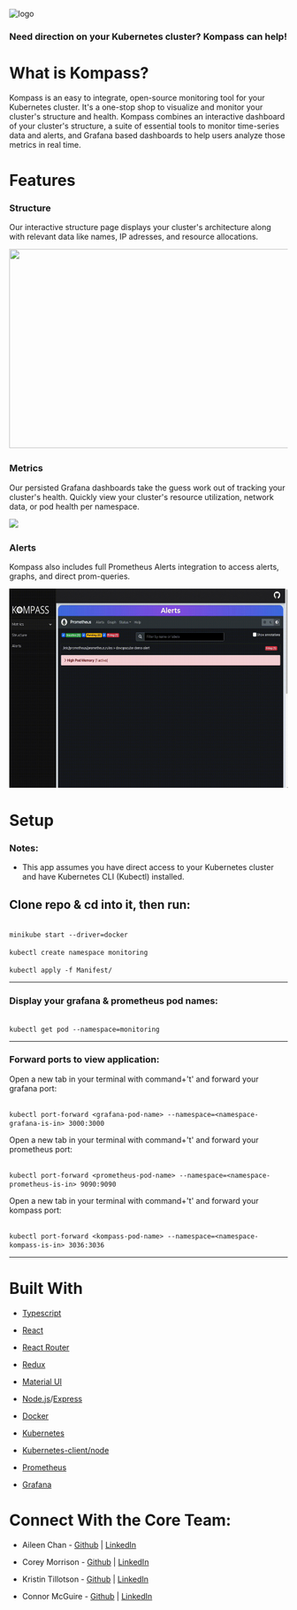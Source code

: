 ![logo](https://github.com/oslabs-beta/Kompass/blob/main/client/assets/kompass-logo-gradient-3.png?raw=true)

### Need direction on your Kubernetes cluster? Kompass can help!

# What is Kompass?

Kompass is an easy to integrate, open-source monitoring tool for your Kubernetes cluster. It's a one-stop shop to visualize and monitor your cluster's structure and health. Kompass combines an interactive dashboard of your cluster's structure, a suite of essential tools to monitor time-series data and alerts, and Grafana based dashboards to help users analyze those metrics in real time.

# Features

### Structure

Our interactive structure page displays your cluster's architecture along with relevant data like names, IP adresses, and resource allocations.

<img src="./client/assets/structure.gif" width="600" height="360" />

### Metrics

Our persisted Grafana dashboards take the guess work out of tracking your cluster's health. Quickly view your cluster's resource utilization, network data, or pod health per namespace.

<img src="./client/assets/Metrics.gif" width="600" />

### Alerts

Kompass also includes full Prometheus Alerts integration to access alerts, graphs, and direct prom-queries.

<img src="./client/assets/Alerts.gif" width="600" height="360" />

# Setup

### Notes:

- This app assumes you have direct access to your Kubernetes cluster and have Kubernetes CLI (Kubectl) installed.

## Clone repo & cd into it, then run:

```

minikube start --driver=docker

kubectl create namespace monitoring

kubectl apply -f Manifest/

```

---

### Display your grafana & prometheus pod names:

```

kubectl get pod --namespace=monitoring

```

---

### Forward ports to view application:

Open a new tab in your terminal with command+'t' and forward your grafana port:

```

kubectl port-forward <grafana-pod-name> --namespace=<namespace-grafana-is-in> 3000:3000

```

Open a new tab in your terminal with command+'t' and forward your prometheus port:

```

kubectl port-forward <prometheus-pod-name> --namespace=<namespace-prometheus-is-in> 9090:9090

```

Open a new tab in your terminal with command+'t' and forward your kompass port:

```

kubectl port-forward <kompass-pod-name> --namespace=<namespace-kompass-is-in> 3036:3036

```

---

# Built With

- [Typescript](https://www.typescriptlang.org/)

- [React](https://reactjs.org/docs/getting-started.html)

- [React Router](https://reactrouter.com/)

- [Redux](https://redux.js.org/usage/usage-with-typescript)

- [Material UI](https://mui.com/material-ui/guides/typescript/)

- [Node.js](https://nodejs.org/en/docs/)/[Express](https://expressjs.com/)

- [Docker](https://docs.docker.com/)

- [Kubernetes](https://kubernetes.io/docs/home/)

- [Kubernetes-client/node](https://www.npmjs.com/package/@kubernetes/client-node)

- [Prometheus](https://prometheus.io/docs/introduction/overview/)

- [Grafana](https://grafana.com/docs/grafana/latest/)

# Connect With the Core Team:

- Aileen Chan - [Github](https://github.com/aileenchany) | [LinkedIn](https://www.linkedin.com/in/aileen-chanmiranda/)

- Corey Morrison - [Github](github.com/coremore35) | [LinkedIn](linkedin.com/in/corey-morrison/)

- Kristin Tillotson - [Github](https://github.com/TillotsonK) | [LinkedIn](https://www.linkedin.com/in/kristintillotson/)

- Connor McGuire - [Github](https://github.com/TheConMcG) | [LinkedIn](https://www.linkedin.com/in/connormmcguire/)
